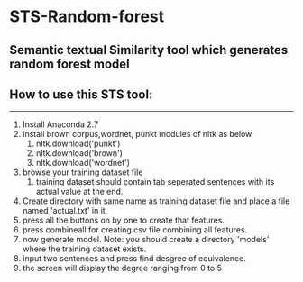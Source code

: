 # STS-Random-forest
## Semantic textual Similarity tool which generates random forest model
## How to use this STS tool:
--------------------------
1. Install Anaconda 2.7 
2. install brown corpus,wordnet, punkt modules of nltk as below
	1. nltk.download('punkt')
	2. nltk.download('brown')
	3. nltk.download('wordnet')
3. browse your training dataset file
	1. training dataset should contain tab seperated sentences with its actual value at the end.
4. Create directory with same name as training dataset file and place a file named 'actual.txt' in it.
5. press all the buttons on by one to create that features.
6. press combineall for creating csv file combining all features.
7. now generate model.
	Note: you should create a directory 'models' where the training dataset exists.
8. input two sentences and press find desgree of equivalence.
9. the screen will display the degree ranging from 0 to 5
